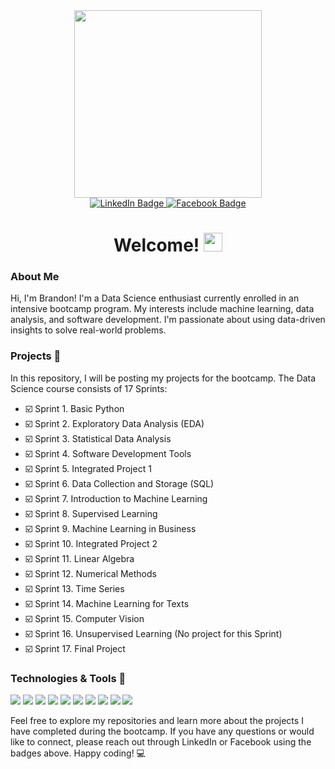 <div id="header" align="center">
  <img src="https://media2.giphy.com/media/AKjT5kDZMK4wsPXJPk/giphy.gif" width="300"/>
</div>
<div id="badges" align="center">
  <a href="https://www.linkedin.com/in/brandon-harrelson-137a3b108/">
    <img src="https://img.shields.io/badge/LinkedIn-blue?style=for-the-badge&logo=linkedin&logoColor=white" alt="LinkedIn Badge"/>
  </a>
  <a href="https://www.facebook.com/brandon.harrelson1">
    <img src="https://img.shields.io/badge/Facebook-blue?style=for-the-badge&logo=facebook&logoColor=white" alt="Facebook Badge"/>
  </a>
</div>
<div id="views" align="center">
<img src="https://komarev.com/ghpvc/?username=Nodnarb1192&style=flat-square&color=blue" alt=""/>
</div>
<h1 align="center">
  Welcome!
  <img src="https://media.giphy.com/media/hvRJCLFzcasrR4ia7z/giphy.gif" width="30px"/>
</h1>


### About Me
Hi, I'm Brandon! I'm a Data Science enthusiast currently enrolled in an intensive bootcamp program. My interests include machine learning, data analysis, and software development. I'm passionate about using data-driven insights to solve real-world problems.

### Projects 🚀
In this repository, I will be posting my projects for the bootcamp. The Data Science course consists of 17 Sprints:



- :ballot_box_with_check: Sprint 1. Basic Python
- :ballot_box_with_check: Sprint 2. Exploratory Data Analysis (EDA)
- :ballot_box_with_check: Sprint 3. Statistical Data Analysis
- :ballot_box_with_check: Sprint 4. Software Development Tools
- :ballot_box_with_check: Sprint 5. Integrated Project 1
- :ballot_box_with_check: Sprint 6. Data Collection and Storage (SQL)
- :ballot_box_with_check: Sprint 7. Introduction to Machine Learning
- :ballot_box_with_check: Sprint 8. Supervised Learning
- :ballot_box_with_check: Sprint 9. Machine Learning in Business
- :ballot_box_with_check: Sprint 10. Integrated Project 2
- :ballot_box_with_check: Sprint 11. Linear Algebra
- :ballot_box_with_check: Sprint 12. Numerical Methods
- :ballot_box_with_check: Sprint 13. Time Series
- :ballot_box_with_check: Sprint 14. Machine Learning for Texts
- :ballot_box_with_check: Sprint 15. Computer Vision
- :ballot_box_with_check: Sprint 16. Unsupervised Learning (No project for this Sprint)
- :ballot_box_with_check: Sprint 17. Final Project

### Technologies & Tools 🔧
![](https://img.shields.io/badge/Python-informational?style=flat&logo=python&logoColor=white&color=306998)
![](https://img.shields.io/badge/Pandas-informational?style=flat&logo=pandas&logoColor=white&color=150458)
![](https://img.shields.io/badge/NumPy-informational?style=flat&logo=numpy&logoColor=white&color=013243)
![](https://img.shields.io/badge/Scikit_Learn-informational?style=flat&logo=scikit-learn&logoColor=white&color=orange)
![](https://img.shields.shields.io/badge/Scikit_Learn-informational?style=flat&logo=scikit-learn&logoColor=white&color=orange)
![](https://img.shields.io/badge/SQL-informational?style=flat&logo=sqlite&logoColor=white&color=blue)
![](https://img.shields.io/badge/Git-informational?style=flat&logo=git&logoColor=white&color=F05032)
![](https://img.shields.io/badge/Jupyter-informational?style=flat&logo=jupyter&logoColor=white&color=F37626)
![](https://img.shields.io/badge/Matplotlib-informational?style=flat&logo=matplotlib&logoColor=white&color=green)
![](https://img.shields.io/badge/Seaborn-informational?style=flat&logo=seaborn&logoColor=white&color=4c9f38)

Feel free to explore my repositories and learn more about the projects I have completed during the bootcamp. If you have any questions or would like to connect, please reach out through LinkedIn or Facebook using the badges above. Happy coding! 💻

